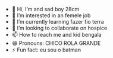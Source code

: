 - 👋 Hi, I’m and sad boy 28cm
- 👀 I’m interested in an femele job
- 🌱 I’m currently learning fazer fio terra
- 💞️ I’m looking to collaborate on hospice
- 📫 How to reach me and kid bengala
- 😄 Pronouns: CHICO ROLA GRANDE
- ⚡ Fun fact: eu sou o batman

